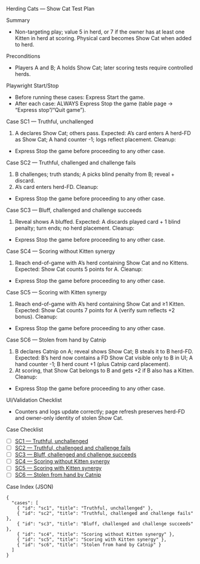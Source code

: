 Herding Cats — Show Cat Test Plan

Summary
- Non-targeting play; value 5 in herd, or 7 if the owner has at least one Kitten in herd at scoring. Physical card becomes Show Cat when added to herd.

Preconditions
- Players A and B; A holds Show Cat; later scoring tests require controlled herds.

Playwright Start/Stop
- Before running these cases: Express Start the game.
- After each case: ALWAYS Express Stop the game (table page → “Express stop”/“Quit game”).

<a id="sc1"></a>
Case SC1 — Truthful, unchallenged
1) A declares Show Cat; others pass.
Expected: A’s card enters A herd-FD as Show Cat; A hand counter -1; logs reflect placement.
Cleanup:
- Express Stop the game before proceeding to any other case.

<a id="sc2"></a>
Case SC2 — Truthful, challenged and challenge fails
1) B challenges; truth stands; A picks blind penalty from B; reveal + discard.
2) A’s card enters herd-FD.
Cleanup:
- Express Stop the game before proceeding to any other case.

<a id="sc3"></a>
Case SC3 — Bluff, challenged and challenge succeeds
1) Reveal shows A bluffed.
Expected: A discards played card + 1 blind penalty; turn ends; no herd placement.
Cleanup:
- Express Stop the game before proceeding to any other case.

<a id="sc4"></a>
Case SC4 — Scoring without Kitten synergy
1) Reach end-of-game with A’s herd containing Show Cat and no Kittens.
Expected: Show Cat counts 5 points for A.
Cleanup:
- Express Stop the game before proceeding to any other case.

<a id="sc5"></a>
Case SC5 — Scoring with Kitten synergy
1) Reach end-of-game with A’s herd containing Show Cat and ≥1 Kitten.
Expected: Show Cat counts 7 points for A (verify sum reflects +2 bonus).
Cleanup:
- Express Stop the game before proceeding to any other case.

<a id="sc6"></a>
Case SC6 — Stolen from hand by Catnip
1) B declares Catnip on A; reveal shows Show Cat; B steals it to B herd-FD.
Expected: B’s herd now contains a FD Show Cat visible only to B in UI; A hand counter -1; B herd count +1 (plus Catnip card placement).
2) At scoring, that Show Cat belongs to B and gets +2 if B also has a Kitten.
Cleanup:
- Express Stop the game before proceeding to any other case.

UI/Validation Checklist
- Counters and logs update correctly; page refresh preserves herd-FD and owner-only identity of stolen Show Cat.

Case Checklist
- [ ] [SC1 — Truthful, unchallenged](#sc1)
- [ ] [SC2 — Truthful, challenged and challenge fails](#sc2)
- [ ] [SC3 — Bluff, challenged and challenge succeeds](#sc3)
- [ ] [SC4 — Scoring without Kitten synergy](#sc4)
- [ ] [SC5 — Scoring with Kitten synergy](#sc5)
- [ ] [SC6 — Stolen from hand by Catnip](#sc6)

Case Index (JSON)
```
{
  "cases": [
    { "id": "sc1", "title": "Truthful, unchallenged" },
    { "id": "sc2", "title": "Truthful, challenged and challenge fails" },
    { "id": "sc3", "title": "Bluff, challenged and challenge succeeds" },
    { "id": "sc4", "title": "Scoring without Kitten synergy" },
    { "id": "sc5", "title": "Scoring with Kitten synergy" },
    { "id": "sc6", "title": "Stolen from hand by Catnip" }
  ]
}
```
